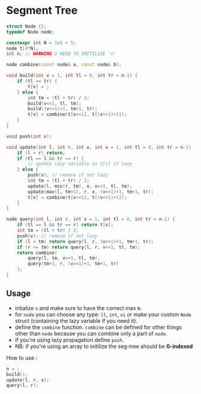 # Segment Tree

```cpp
struct Node {};
typedef Node node;

constexpr int N = 1e5 + 5;
node t[4*N];
int n; // WARNING U NEED TO INITILIZE 'n'

node combine(const node& a, const node& b);

void build(int v = 1, int tl = 0, int tr = n-1) {
	if (tl == tr) {
		t[v] = ;
	} else {
		int tm = (tl + tr) / 2;
		build(v<<1, tl, tm);
		build((v<<1)+1, tm+1, tr);
		t[v] = combine(t[v<<1], t[(v<<1)+1]);
	}
}

void push(int v);

void update(int l, int r, int x, int v = 1, int tl = 0, int tr = n-1) {
	if (l > r) return;
	if (tl == l && tr == r) {
        // update lazy variable in t[v] if lazy
	} else {
		push(v); // remove if not lazy
		int tm = (tl + tr) / 2;
		update(l, min(r, tm), x, v<<1, tl, tm);
		update(max(l, tm+1), r, x, (v<<1)+1, tm+1, tr);
		t[v] = combine(t[v<<1], t[(v<<1)+1]);
	}
}

node query(int l, int r, int v = 1, int tl = 0, int tr = n-1) {
	if (tl == l && tr == r) return t[v];
	int tm = (tl + tr) / 2;
	push(v); // remove if not lazy
	if (l > tm) return query(l, r, (v<<1)+1, tm+1, tr);
	if (r <= tm) return query(l, r, v<<1, tl, tm);
	return combine(
		query(l, tm, v<<1, tl, tm),
		query(tm+1, r, (v<<1)+1, tm+1, tr)
	);
}
```

## Usage

- intialize `n` and make sure to have the correct max `N`.
- for `node` you can choose any type: `ll`, `int`, `vi` or make your custom `Node` struct (containing the lazy variable if you need it).
- define the `combine` function. `combine` can be defined for other things other than `node` because you can combine only a part of `node`.
- if you're using lazy propagation define `push`.
- NB: if you're using an array to initilize the seg-tree should be **0-indexed**

How to use :

```cpp
n = ;
build();
update(l, r, x);
query(l, r);
```
